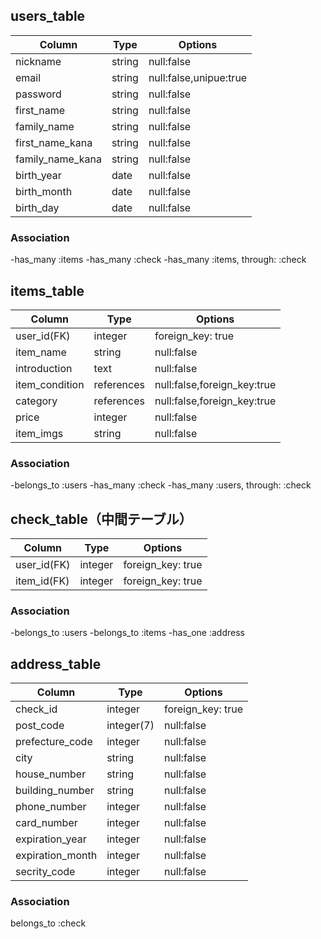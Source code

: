 
## users_table
|Column	|Type|	Options|
|-------|---|-----|
|nickname|string|null:false|
|email|string|null:false,unipue:true|
|password|string|null:false|
|first_name|string|null:false|
|family_name|string|null:false|
|first_name_kana|string|null:false|
|family_name_kana|string|null:false|
|birth_year|date|null:false|
|birth_month|date|null:false|
|birth_day|date|null:false|

### Association
-has_many :items
-has_many :check
-has_many :items, through: :check


## items_table
|Column	|Type|	Options|
|-------|---|-----|
|user_id(FK) |integer|foreign_key: true|
|item_name|string|null:false|
|introduction|text|null:false|
|item_condition|references|null:false,foreign_key:true|
|category|references|null:false,foreign_key:true|
|price|integer|null:false|
|item_imgs|string|null:false|

### Association
-belongs_to :users
-has_many :check
-has_many :users, through: :check


## check_table（中間テーブル）
|Column	|Type|	Options|
|-------|---|-----|
|user_id(FK)|integer|foreign_key: true|
|item_id(FK)|integer|foreign_key: true|

### Association
-belongs_to :users
-belongs_to :items
-has_one :address


## address_table
|Column	|Type|	Options|
|-------|---|-----|
|check_id|integer|foreign_key: true|
|post_code|integer(7)|null:false|
|prefecture_code|integer|null:false|
|city|string|null:false|
|house_number|string|null:false|
|building_number|string|null:false|
|phone_number|integer|null:false|
|card_number|integer|null:false|
|expiration_year|integer|null:false|
|expiration_month|integer|null:false|
|secrity_code|integer|null:false|

### Association
belongs_to :check